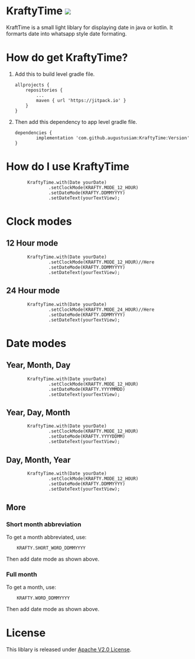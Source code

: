 # KraftyTime [![](https://jitpack.io/v/augustusiam/KraftyTime.svg)](https://jitpack.io/#augustusiam/KraftyTime)
KraftTime is a small light liblary for displaying date in java or kotlin. It formarts date into whatsapp style date formating.

# How do get KraftyTime?
1. Add this to build level gradle file.
	```
	allprojects {
		repositories {
			...
			maven { url 'https://jitpack.io' }
		}
	}
	```
2. Then add this dependency to app level gradle file.
	```
	dependencies {
	        implementation 'com.github.augustusiam:KraftyTime:Version'
	}
	```
# How do I use KraftyTime
```
        KraftyTime.with(Date yourDate)
                .setClockMode(KRAFTY.MODE_12_HOUR)
                .setDateMode(KRAFTY.DDMMYYYY)
                .setDateText(yourTextView);
```
# Clock modes
## 12 Hour mode
```
        KraftyTime.with(Date yourDate)
                .setClockMode(KRAFTY.MODE_12_HOUR)//Here
                .setDateMode(KRAFTY.DDMMYYYY)
                .setDateText(yourTextView);
```
## 24 Hour mode
```
        KraftyTime.with(Date yourDate)
                .setClockMode(KRAFTY.MODE_24_HOUR)//Here
                .setDateMode(KRAFTY.DDMMYYYY)
                .setDateText(yourTextView);
```
# Date modes
## Year, Month, Day
```
        KraftyTime.with(Date yourDate)
                .setClockMode(KRAFTY.MODE_12_HOUR)
                .setDateMode(KRAFTY.YYYYMMDD)
                .setDateText(yourTextView);
```
## Year, Day, Month
```
        KraftyTime.with(Date yourDate)
                .setClockMode(KRAFTY.MODE_12_HOUR)
                .setDateMode(KRAFTY.YYYYDDMM)
                .setDateText(yourTextView);
```
## Day, Month, Year
```
        KraftyTime.with(Date yourDate)
                .setClockMode(KRAFTY.MODE_12_HOUR)
                .setDateMode(KRAFTY.DDMMYYYY)
                .setDateText(yourTextView);
```
## More
### Short month abbreviation
To get a month abbreviated, use:
```
	KRAFTY.SHORT_WORD_DDMMYYYY
```
Then add date mode as shown above.
### Full month
To get a month, use:
```
	KRAFTY.WORD_DDMMYYYY
```
Then add date mode as shown above.

# License
This liblary is released under [Apache V2.0 License](https://github.com/augustusiam/KraftyTime/blob/master/LICENSE).
